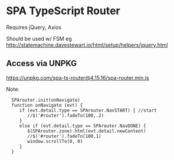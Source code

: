 
# SPA TypeScript Router 

Requires jQuery, Axios 

Should be used w/ FSM eg http://statemachine.davestewart.io/html/setup/helpers/jquery.html

## Access via UNPKG
   https://unpkg.com/spa-ts-router@4.15.16/spa-router.min.js


Note:

      SPArouter.init(onNavigate)
      function onNavigate (evt) {
         if (evt.detail.type == SPArouter.NavSTART) { //start
            //$('#router').fadeTo(100,.2)
         }
         else if (evt.detail.type == SPArouter.NavDONE) {
            $(SPArouter.zone).html(evt.detail.newContent)
            //$('#router').fadeTo(100,1)
            window.scrollTo(0, 0)
         }
      }